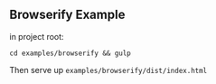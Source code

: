 ## Browserify Example

in project root:
```
cd examples/browserify && gulp
```

Then serve up `examples/browserify/dist/index.html`

